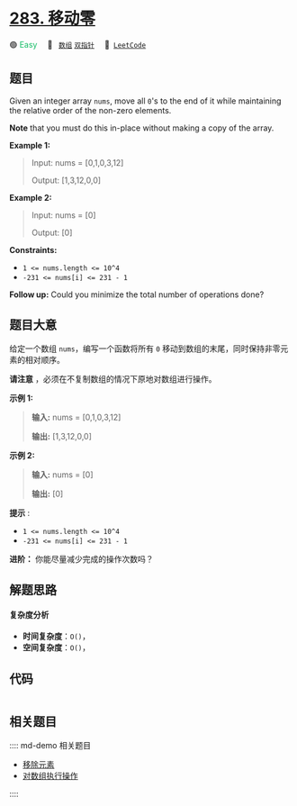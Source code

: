 # [283. 移动零](https://leetcode.com/problems/move-zeroes)

🟢 <font color=#15bd66>Easy</font>&emsp; 🔖&ensp; [`数组`](/leetcode/outline/tag/array.md) [`双指针`](/leetcode/outline/tag/two-pointers.md)&emsp; 🔗&ensp;[`LeetCode`](https://leetcode.com/problems/move-zeroes)


## 题目

Given an integer array `nums`, move all `0`'s to the end of it while
maintaining the relative order of the non-zero elements.

**Note** that you must do this in-place without making a copy of the array.



**Example 1:**

> Input: nums = [0,1,0,3,12]
> 
> Output: [1,3,12,0,0]

**Example 2:**

> Input: nums = [0]
> 
> Output: [0]

**Constraints:**

  * `1 <= nums.length <= 10^4`
  * `-231 <= nums[i] <= 231 - 1`



**Follow up:** Could you minimize the total number of operations done?


## 题目大意

给定一个数组 `nums`，编写一个函数将所有 `0` 移动到数组的末尾，同时保持非零元素的相对顺序。

**请注意**  ，必须在不复制数组的情况下原地对数组进行操作。



**示例 1:**

> 
> 
> 
> 
> 
> **输入:** nums = [0,1,0,3,12]
> 
> **输出:** [1,3,12,0,0]
> 
> 

**示例 2:**

> 
> 
> 
> 
> 
> **输入:** nums = [0]
> 
> **输出:** [0]



**提示** :

  * `1 <= nums.length <= 10^4`
  * `-231 <= nums[i] <= 231 - 1`



**进阶：** 你能尽量减少完成的操作次数吗？


## 解题思路

#### 复杂度分析

- **时间复杂度**：`O()`，
- **空间复杂度**：`O()`，

## 代码

```javascript

```

## 相关题目

:::: md-demo 相关题目
- [移除元素](https://leetcode.com/problems/remove-element)
- [对数组执行操作](https://leetcode.com/problems/apply-operations-to-an-array)

::::
